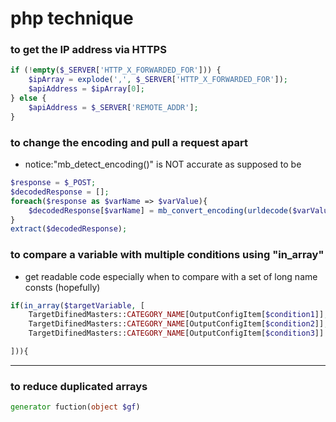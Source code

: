 # php technique

### to get the IP address via HTTPS
  ```php
  if (!empty($_SERVER['HTTP_X_FORWARDED_FOR'])) {
      $ipArray = explode(',', $_SERVER['HTTP_X_FORWARDED_FOR']);
      $apiAddress = $ipArray[0];
  } else {
      $apiAddress = $_SERVER['REMOTE_ADDR'];
  }
  ```

### to change the encoding and pull a request apart
- notice:"mb_detect_encoding()" is NOT accurate as supposed to be
```php
$response = $_POST;
$decodedResponse = [];
foreach($response as $varName => $varValue){
    $decodedResponse[$varName] = mb_convert_encoding(urldecode($varValue), 'UTF-8', 'the original encoding');
}
extract($decodedResponse);
```

### to compare a variable with multiple conditions using "in_array"
- get readable code especially when to compare with a set of long name consts (hopefully)
```php
if(in_array($targetVariable, [
    TargetDifinedMasters::CATEGORY_NAME[OutputConfigItem[$condition1]],
    TargetDifinedMasters::CATEGORY_NAME[OutputConfigItem[$condition2]],
    TargetDifinedMasters::CATEGORY_NAME[OutputConfigItem[$condition3]]...

])){
```
<hr>

### to reduce duplicated arrays
```php
generator fuction(object $gf)
```

```php

```

